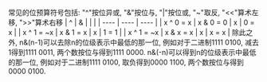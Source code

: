 常见的位预算符号包括: "^"按位异或, "&"按位与, "|"按位或, "~"取反, "<<"算术左移, ">>"算术右移
|     ^      |     &     |     |     |
|    ----    |    ----   |    ----   |
| x ^ 0 = x  | x & 0 = 0 | x | 0 = x |
| x ^ 1 = ~x | x & 1 = x | x | 1 = 1 |
| x ^ 1 = ~x | x & x = x | x | x = x |
除此之外, n&(n-1)可以去除n的位级表示中最低的那一位, 例如对于二进制1111 0100, 减去1得到1111 0011, 两个数按位与得到1111 0000.
n&(-n)可以得到n的位级表示中最低的那一位, 例如对于二进制1111 0100, 取负得到0000 1100, 两个数按位与得到0000 0100.